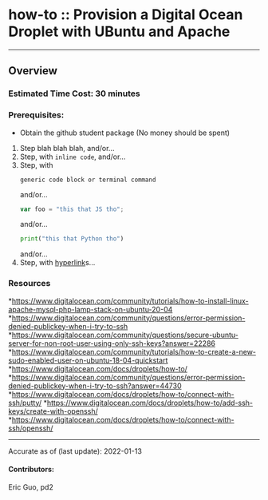 # how-to :: Provision a Digital Ocean Droplet with UBuntu and Apache 
---
## Overview


### Estimated Time Cost: 30 minutes

### Prerequisites:
- Obtain the github student package (No money should be spent) 

1. Step blah blah blah, and/or...
1. Step, with `inline code`, and/or...
1. Step, with
    ```
    generic code block or terminal command
    ```
   and/or...
    ```javascript
    var foo = "this that JS tho";
    ```
   and/or...
    ```python
    print("this that Python tho")
    ```
   and/or...
1. Step, with [hyperlink](https://xkcd.com)s...


### Resources

   *https://www.digitalocean.com/community/tutorials/how-to-install-linux-apache-mysql-php-lamp-stack-on-ubuntu-20-04
   *https://www.digitalocean.com/community/questions/error-permission-denied-publickey-when-i-try-to-ssh
   *https://www.digitalocean.com/community/questions/secure-ubuntu-server-for-non-root-user-using-only-ssh-keys?answer=22286
   *https://www.digitalocean.com/community/tutorials/how-to-create-a-new-sudo-enabled-user-on-ubuntu-18-04-quickstart
   *https://www.digitalocean.com/docs/droplets/how-to/
   *https://www.digitalocean.com/community/questions/error-permission-denied-publickey-when-i-try-to-ssh?answer=44730
   *https://www.digitalocean.com/docs/droplets/how-to/connect-with-ssh/putty/
   *https://www.digitalocean.com/docs/droplets/how-to/add-ssh-keys/create-with-openssh/
   *https://www.digitalocean.com/docs/droplets/how-to/connect-with-ssh/openssh/


---

Accurate as of (last update): 2022-01-13

#### Contributors:  
Eric Guo, pd2  
